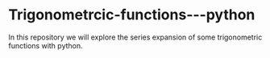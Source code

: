 # Trigonometrcic-functions---python
In this repository we will explore the series expansion of some trigonometric functions with python.
